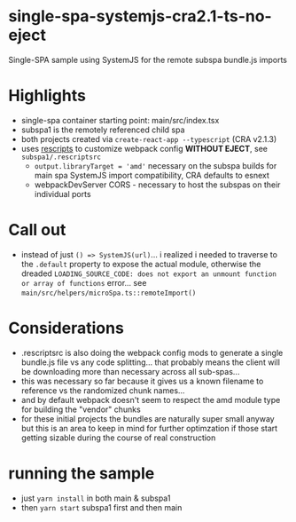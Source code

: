 # single-spa-systemjs-cra2.1-ts-no-eject
Single-SPA sample using SystemJS for the remote subspa bundle.js imports

# Highlights
- single-spa container starting point: main/src/index.tsx
- subspa1 is the remotely referenced child spa
- both projects created via `create-react-app --typescript` (CRA v2.1.3)
- uses [rescripts](https://github.com/harrysolovay/rescripts) to customize webpack config **WITHOUT EJECT**, see `subspa1/.rescriptsrc`
  - `output.libraryTarget = 'amd'` necessary on the subspa builds for main spa SystemJS import compatibility, CRA defaults to esnext
  - webpackDevServer CORS - necessary to host the subspas on their individual ports

# Call out
- instead of just `() => SystemJS(url)`... i realized i needed to traverse to the `.default` property to expose the actual module, otherwise the dreaded `LOADING_SOURCE_CODE: does not export an unmount function or array of functions` error... see `main/src/helpers/microSpa.ts::remoteImport()`

# Considerations
- .rescriptsrc is also doing the webpack config mods to generate a single bundle.js file vs any code splitting... that probably means the client will be downloading more than necessary across all sub-spas... 
- this was necessary so far because it gives us a known filename to reference vs the randomized chunk names... 
- and by default webpack doesn't seem to respect the amd module type for building the "vendor" chunks
- for these initial projects the bundles are naturally super small anyway but this is an area to keep in mind for further optimzation if those start getting sizable during the course of real construction

# running the sample
- just `yarn install` in both main & subspa1
- then `yarn start` subspa1 first and then main
